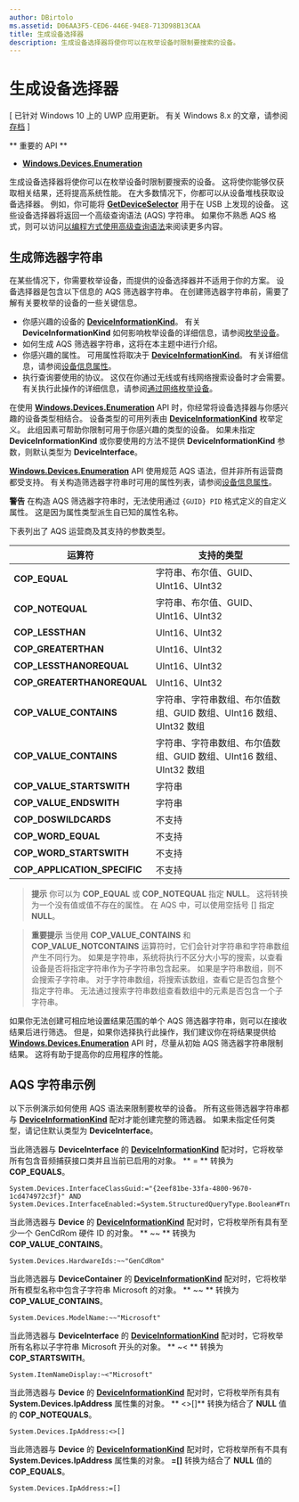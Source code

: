 ```yaml
---
author: DBirtolo
ms.assetid: D06AA3F5-CED6-446E-94E8-713D98B13CAA
title: 生成设备选择器
description: 生成设备选择器将使你可以在枚举设备时限制要搜索的设备。
---
```

# 生成设备选择器

\[ 已针对 Windows 10 上的 UWP 应用更新。 有关 Windows 8.x 的文章，请参阅[存档](http://go.microsoft.com/fwlink/p/?linkid=619132) \]


** 重要的 API **

-   [**Windows.Devices.Enumeration**](https://msdn.microsoft.com/library/windows/apps/BR225459)

生成设备选择器将使你可以在枚举设备时限制要搜索的设备。 这将使你能够仅获取相关结果，还将提高系统性能。 在大多数情况下，你都可以从设备堆栈获取设备选择器。 例如，你可能将 [**GetDeviceSelector**](https://msdn.microsoft.com/library/windows/apps/Dn264015) 用于在 USB 上发现的设备。 这些设备选择器将返回一个高级查询语法 (AQS) 字符串。 如果你不熟悉 AQS 格式，则可以访问[以编程方式使用高级查询语法](https://msdn.microsoft.com/library/windows/desktop/Bb266512)来阅读更多内容。

## 生成筛选器字符串

在某些情况下，你需要枚举设备，而提供的设备选择器并不适用于你的方案。 设备选择器是包含以下信息的 AQS 筛选器字符串。 在创建筛选器字符串前，需要了解有关要枚举的设备的一些关键信息。

-   你感兴趣的设备的 [**DeviceInformationKind**](https://msdn.microsoft.com/library/windows/apps/Dn948991)。 有关 **DeviceInformationKind** 如何影响枚举设备的详细信息，请参阅[枚举设备](enumerate-devices.md)。
-   如何生成 AQS 筛选器字符串，这将在本主题中进行介绍。
-   你感兴趣的属性。 可用属性将取决于 [**DeviceInformationKind**](https://msdn.microsoft.com/library/windows/apps/Dn948991)。 有关详细信息，请参阅[设备信息属性](device-information-properties.md)。
-   执行查询要使用的协议。 这仅在你通过无线或有线网络搜索设备时才会需要。 有关执行此操作的详细信息，请参阅[通过网络枚举设备](enumerate-devices-over-a-network.md)。

在使用 [**Windows.Devices.Enumeration**](https://msdn.microsoft.com/library/windows/apps/BR225459) API 时，你经常将设备选择器与你感兴趣的设备类型相结合。 设备类型的可用列表由 [**DeviceInformationKind**](https://msdn.microsoft.com/library/windows/apps/Dn948991) 枚举定义。 此组因素可帮助你限制可用于你感兴趣的类型的设备。 如果未指定 **DeviceInformationKind** 或你要使用的方法不提供 **DeviceInformationKind** 参数，则默认类型为 **DeviceInterface**。

[
            **Windows.Devices.Enumeration**](https://msdn.microsoft.com/library/windows/apps/BR225459) API 使用规范 AQS 语法，但并非所有运营商都受支持。 有关构造筛选器字符串时可用的属性列表，请参阅[设备信息属性](device-information-properties.md)。

**警告** 在构造 AQS 筛选器字符串时，无法使用通过 `{GUID} PID` 格式定义的自定义属性。 这是因为属性类型派生自已知的属性名称。

 

下表列出了 AQS 运营商及其支持的参数类型。

| 运算符                       | 支持的类型                                                             |
|--------------------------------|-----------------------------------------------------------------------------|
| **COP\_EQUAL**                 | 字符串、布尔值、GUID、UInt16、UInt32                                       |
| **COP\_NOTEQUAL**              | 字符串、布尔值、GUID、UInt16、UInt32                                       |
| **COP\_LESSTHAN**              | UInt16、UInt32                                                              |
| **COP\_GREATERTHAN**           | UInt16、UInt32                                                              |
| **COP\_LESSTHANOREQUAL**       | UInt16、UInt32                                                              |
| **COP\_GREATERTHANOREQUAL**    | UInt16、UInt32                                                              |
| **COP\_VALUE\_CONTAINS**       | 字符串、字符串数组、布尔值数组、GUID 数组、UInt16 数组、UInt32 数组 |
| **COP\_VALUE\_CONTAINS**    | 字符串、字符串数组、布尔值数组、GUID 数组、UInt16 数组、UInt32 数组 |
| **COP\_VALUE\_STARTSWITH**     | 字符串                                                                      |
| **COP\_VALUE\_ENDSWITH**       | 字符串                                                                      |
| **COP\_DOSWILDCARDS**          | 不支持                                                               |
| **COP\_WORD\_EQUAL**           | 不支持                                                               |
| **COP\_WORD\_STARTSWITH**      | 不支持                                                               |
| **COP\_APPLICATION\_SPECIFIC** | 不支持                                                               |


> **提示** 你可以为 **COP\_EQUAL** 或 **COP\_NOTEQUAL** 指定 **NULL**。 这将转换为一个没有值或值不存在的属性。 在 AQS 中，可以使用空括号 \[\] 指定 **NULL**。

> **重要提示** 当使用 **COP\_VALUE\_CONTAINS** 和 **COP\_VALUE\_NOTCONTAINS** 运算符时，它们会针对字符串和字符串数组产生不同行为。 如果是字符串，系统将执行不区分大小写的搜索，以查看设备是否将指定字符串作为子字符串包含起来。 如果是字符串数组，则不会搜索子字符串。 对于字符串数组，将搜索该数组，查看它是否包含整个指定字符串。 无法通过搜索字符串数组查看数组中的元素是否包含一个子字符串。

如果你无法创建可相应地设置结果范围的单个 AQS 筛选器字符串，则可以在接收结果后进行筛选。 但是，如果你选择执行此操作，我们建议你在将结果提供给 [**Windows.Devices.Enumeration**](https://msdn.microsoft.com/library/windows/apps/BR225459) API 时，尽量从初始 AQS 筛选器字符串限制结果。 这将有助于提高你的应用程序的性能。

## AQS 字符串示例

以下示例演示如何使用 AQS 语法来限制要枚举的设备。 所有这些筛选器字符串都与 [**DeviceInformationKind**](https://msdn.microsoft.com/library/windows/apps/Dn948991) 配对才能创建完整的筛选器。 如果未指定任何类型，请记住默认类型为 **DeviceInterface**。

当此筛选器与 **DeviceInterface** 的 [**DeviceInformationKind**](https://msdn.microsoft.com/library/windows/apps/Dn948991) 配对时，它将枚举所有包含音频捕获接口类并且当前已启用的对象。 **
            =
            ** 转换为 **COP\_EQUALS**。

``` syntax
System.Devices.InterfaceClassGuid:="{2eef81be-33fa-4800-9670-1cd474972c3f}" AND 
System.Devices.InterfaceEnabled:=System.StructuredQueryType.Boolean#True
```

当此筛选器与 **Device** 的 [**DeviceInformationKind**](https://msdn.microsoft.com/library/windows/apps/Dn948991) 配对时，它将枚举所有具有至少一个 GenCdRom 硬件 ID 的对象。 **
            ~~
            ** 转换为 **COP\_VALUE\_CONTAINS**。

``` syntax
System.Devices.HardwareIds:~~"GenCdRom"
```

当此筛选器与 **DeviceContainer** 的 [**DeviceInformationKind**](https://msdn.microsoft.com/library/windows/apps/Dn948991) 配对时，它将枚举所有模型名称中包含子字符串 Microsoft 的对象。 **
            ~~
            ** 转换为 **COP\_VALUE\_CONTAINS**。

``` syntax
System.Devices.ModelName:~~"Microsoft"
```

当此筛选器与 **DeviceInterface** 的 [**DeviceInformationKind**](https://msdn.microsoft.com/library/windows/apps/Dn948991) 配对时，它将枚举所有名称以子字符串 Microsoft 开头的对象。 **
            ~&lt;
            ** 转换为 **COP\_STARTSWITH**。

``` syntax
System.ItemNameDisplay:~<"Microsoft"
```

当此筛选器与 **Device** 的 [**DeviceInformationKind**](https://msdn.microsoft.com/library/windows/apps/Dn948991) 配对时，它将枚举所有具有 **System.Devices.IpAddress** 属性集的对象。 **
            &lt;&gt;\[\]** 转换为结合了 **NULL** 值的 **COP\_NOTEQUALS**。

``` syntax
System.Devices.IpAddress:<>[]
```

当此筛选器与 **Device** 的 [**DeviceInformationKind**](https://msdn.microsoft.com/library/windows/apps/Dn948991) 配对时，它将枚举所有不具有 **System.Devices.IpAddress** 属性集的对象。 **=\[\]** 转换为结合了 **NULL** 值的 **COP\_EQUALS**。

``` syntax
System.Devices.IpAddress:=[]
```

 

 






<!--HONumber=May16_HO2-->


